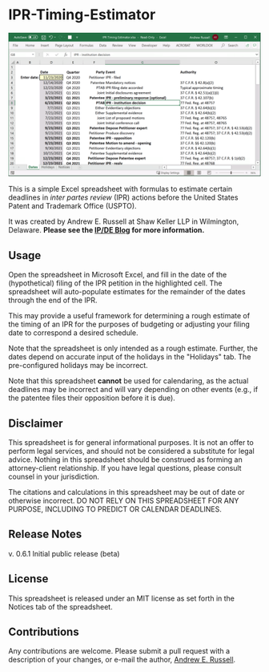 # IPR-Timing-Estimator

![Screenshot](/images/Screenshot.png)

This is a simple Excel spreadsheet with formulas to estimate certain deadlines in *inter partes review* (IPR) actions before the United States Patent and Trademark Office (USPTO). 

It was created by Andrew E. Russell at Shaw Keller LLP in Wilmington, Delaware. **Please see the [IP/DE Blog](https://ipde.com) for more information.**

## Usage

Open the spreadsheet in Microsoft Excel, and fill in the date of the (hypothetical) filing of the IPR petition in the highlighted cell. The spreadsheet will auto-populate estimates for the remainder of the dates through the end of the IPR.

This may provide a useful framework for determining a rough estimate of the timing of an IPR for the purposes of budgeting or adjusting your filing date to correspond a desired schedule. 

Note that the spreadsheet is only intended as a rough estimate. Further, the dates depend on accurate input of the holidays in the "Holidays" tab. The pre-configured holidays may be incorrect.

Note that this spreadsheet **cannot** be used for calendaring, as the actual deadlines may be incorrect and will vary depending on other events (e.g., if the patentee files their opposition before it is due).  

## Disclaimer

This spreadsheet is for general informational purposes. It is not an offer to perform legal services, and should not be considered a substitute for legal advice. Nothing in this spreadsheet should be construed as forming an attorney-client relationship. If you have legal questions, please consult counsel in your jurisdiction. 

The citations and calculations in this spreadsheet may be out of date or otherwise incorrect. DO NOT RELY ON THIS SPREADSHEET FOR ANY PURPOSE, INCLUDING TO PREDICT OR CALENDAR DEADLINES.

## Release Notes

v. 0.6.1 Initial public release (beta)

## License

This spreadsheet is released under an MIT license as set forth in the Notices tab of the spreadsheet. 

## Contributions
Any contributions are welcome. Please submit a pull request with a description of your changes, or e-mail the author, [Andrew E. Russell](https://shawkeller.com/attorneys/andrew-e-russell/).
